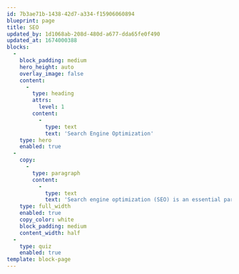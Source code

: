 ```yaml
---
id: 7b3ae71b-1438-42d7-a334-f15906060894
blueprint: page
title: SEO
updated_by: 1d1068ab-208d-480d-a677-dda65fe0f490
updated_at: 1674000388
blocks:
  -
    block_padding: medium
    hero_height: auto
    overlay_image: false
    content:
      -
        type: heading
        attrs:
          level: 1
        content:
          -
            type: text
            text: 'Search Engine Optimization'
    type: hero
    enabled: true
  -
    copy:
      -
        type: paragraph
        content:
          -
            type: text
            text: 'Search engine optimization (SEO) is an essential part of modern business success. At Ravenna, our specialized SEO experts know all the ins and outs of driving organic traffic to websites. Our team works to plan and execute comprehensive strategies that involve research, outreach, content creation, audit analysis, and detailed reporting. This combination of skills allows us to tailor SEO plans for each brand based on their unique needs and goals.'
    type: full_width
    enabled: true
    copy_color: white
    block_padding: medium
    content_width: half
  -
    type: quiz
    enabled: true
template: block-page
---
```

